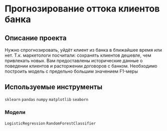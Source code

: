 # Прогнозирование оттока клиентов банка

## Описание проекта

Нужно спрогнозировать, уйдёт клиент из банка в ближайшее время или нет. Т.к. маркетологи посчитали: сохранять клиентов дешевле, чем привлекать новых. 
Вам предоставлены исторические данные о поведении клиентов и расторжении договоров с банком.
Необходимо построить модель с предельно большим значением F1-меры

## Используемые инструменты

`sklearn` `pandas` `numpy` `matplotlib` `seaborn`
### Модели

`LogisticRegression` `RandomForestClassifier`
